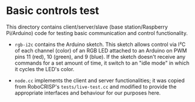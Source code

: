 # Basic controls test

This directory contains client/server/slave (base station/Raspberry Pi/Arduino) code for testing
basic communication and control functionality.

  * `rgb-i2c` contains the Arduino sketch.  This sketch allows control via I²C of each channel
    (color) of an RGB LED attached to an Arduino on PWM pins 11 (red), 10 (green), and 9 (blue).
    If the sketch doesn't receive any commands for a set amount of time, it switch to an "idle
    mode" in which it cycles the LED's color.

  * `node.cc` implements the client and server functionalities; it was copied from RoboCRISP's
    `tests/live-test.cc` and modified to provide the appropriate interfaces and behaviour for
    our purposes here.
